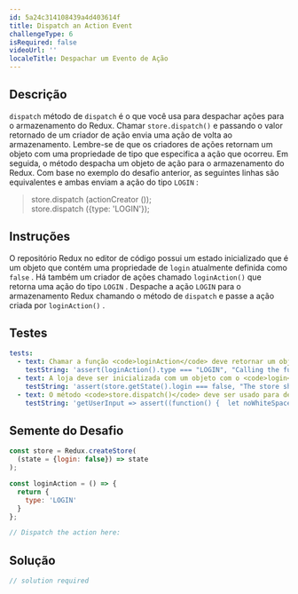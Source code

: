 ```yaml
---
id: 5a24c314108439a4d403614f
title: Dispatch an Action Event
challengeType: 6
isRequired: false
videoUrl: ''
localeTitle: Despachar um Evento de Ação
---
```


## Descrição
<section id="description"> <code>dispatch</code> método de <code>dispatch</code> é o que você usa para despachar ações para o armazenamento do Redux. Chamar <code>store.dispatch()</code> e passando o valor retornado de um criador de ação envia uma ação de volta ao armazenamento. Lembre-se de que os criadores de ações retornam um objeto com uma propriedade de tipo que especifica a ação que ocorreu. Em seguida, o método despacha um objeto de ação para o armazenamento do Redux. Com base no exemplo do desafio anterior, as seguintes linhas são equivalentes e ambas enviam a ação do tipo <code>LOGIN</code> : <blockquote> store.dispatch (actionCreator ()); <br> store.dispatch ({type: &#39;LOGIN&#39;}); </blockquote></section>

## Instruções
<section id="instructions"> O repositório Redux no editor de código possui um estado inicializado que é um objeto que contém uma propriedade de <code>login</code> atualmente definida como <code>false</code> . Há também um criador de ações chamado <code>loginAction()</code> que retorna uma ação do tipo <code>LOGIN</code> . Despache a ação <code>LOGIN</code> para o armazenamento Redux chamando o método de <code>dispatch</code> e passe a ação criada por <code>loginAction()</code> . </section>

## Testes
<section id='tests'>

```yml
tests:
  - text: Chamar a função <code>loginAction</code> deve retornar um objeto com a propriedade <code>type</code> configurada para a string <code>LOGIN</code> .
    testString: 'assert(loginAction().type === "LOGIN", "Calling the function <code>loginAction</code> should return an object with <code>type</code> property set to the string <code>LOGIN</code>.");'
  - text: A loja deve ser inicializada com um objeto com o <code>login</code> propriedade definido como <code>false</code> .
    testString: 'assert(store.getState().login === false, "The store should be initialized with an object with property <code>login</code> set to <code>false</code>.");'
  - text: O método <code>store.dispatch()</code> deve ser usado para despachar uma ação do tipo <code>LOGIN</code> .
    testString: 'getUserInput => assert((function() {  let noWhiteSpace = getUserInput("index").replace(/\s/g,""); return noWhiteSpace.includes("store.dispatch(loginAction())") || noWhiteSpace.includes("store.dispatch({type: \"LOGIN\"})") === true })(), "The <code>store.dispatch()</code> method should be used to dispatch an action of type <code>LOGIN</code>.");'

```

</section>

## Semente do Desafio
<section id='challengeSeed'>

<div id='jsx-seed'>

```jsx
const store = Redux.createStore(
  (state = {login: false}) => state
);

const loginAction = () => {
  return {
    type: 'LOGIN'
  }
};

// Dispatch the action here:

```

</div>



</section>

## Solução
<section id='solution'>

```js
// solution required
```
</section>
